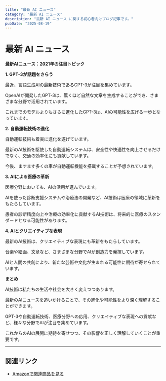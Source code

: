 ```yaml
---
title: "最新 AI ニュース"
category: "最新 AI ニュース"
description: "最新 AI ニュース に関する初心者向けブログ記事です。"
pubDate: "2025-08-19"
---
```


# 最新 AI ニュース

**最新AIニュース：2021年の注目トピック**

**1. GPT-3が話題をさらう**

最近、言語生成AIの最新技術であるGPT-3が注目を集めています。

OpenAIが開発したGPT-3は、驚くほど自然な文章を生成することができ、さまざまな分野で活用されています。

これまでのモデルよりもさらに進化したGPT-3は、AIの可能性を広げる一歩となっています。



**2. 自動運転技術の進化**

自動運転技術も着実に進化を遂げています。

最新のAI技術を駆使した自動運転システムは、安全性や快適性を向上させるだけでなく、交通の効率化にも貢献しています。

今後、ますます多くの車が自動運転機能を搭載することが予想されています。



**3. AIによる医療の革新**

医療分野においても、AIの活用が進んでいます。

AIを使った診断支援システムや治療法の開発など、AI技術は医療の領域に革新をもたらしています。

患者の診断精度向上や治療の効率化に貢献するAI技術は、将来的に医療のスタンダードとなる可能性があります。



**4. AIとクリエイティブな表現**

最新のAI技術は、クリエイティブな表現にも革新をもたらしています。

音楽や絵画、文章など、さまざまな分野でAIが創造力を発揮しています。

AIと人間の共創により、新たな芸術や文化が生まれる可能性に期待が寄せられています。



**まとめ**

AI技術は私たちの生活や社会を大きく変えつつあります。

最新のAIニュースを追いかけることで、その進化や可能性をより深く理解することができます。

GPT-3や自動運転技術、医療分野への応用、クリエイティブな表現への貢献など、様々な分野でAIが注目を集めています。

これからのAIの展開に期待を寄せつつ、その影響を正しく理解していくことが重要です。



---

## 関連リンク

- [Amazonで関連商品を見る](https://www.amazon.co.jp/s?k=%E6%9C%80%E6%96%B0+AI+%E3%83%8B%E3%83%A5%E3%83%BC%E3%82%B9&tag=autowritehubai-22)

